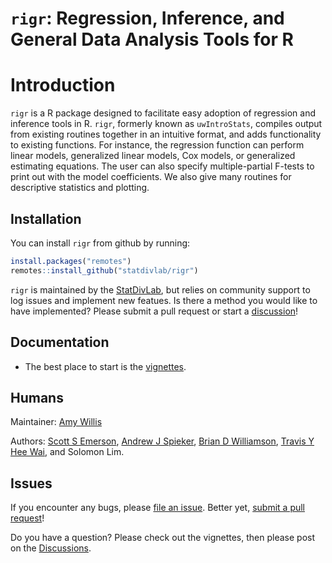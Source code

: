 
<!-- README.md is generated from README.Rmd. Please edit that file -->

# `rigr`: Regression, Inference, and General Data Analysis Tools for R

# Introduction

`rigr` is a R package designed to facilitate easy adoption of regression
and inference tools in R. `rigr`, formerly known as `uwIntroStats`,
compiles output from existing routines together in an intuitive format,
and adds functionality to existing functions. For instance, the
regression function can perform linear models, generalized linear
models, Cox models, or generalized estimating equations. The user can
also specify multiple-partial F-tests to print out with the model
coefficients. We also give many routines for descriptive statistics and
plotting.

## Installation

You can install `rigr` from github by running:

``` r
install.packages("remotes")
remotes::install_github("statdivlab/rigr")
```

`rigr` is maintained by the
[StatDivLab](http://statisticaldiversitylab.com/), but relies on
community support to log issues and implement new featues. Is there a
method you would like to have implemented? Please submit a pull request
or start a
[discussion](https://github.com/statdivlab/rigr/discussions)\!

## Documentation

  - The best place to start is the
    [vignettes](https://adw96.github.io/breakaway/articles/).

## Humans

Maintainer: [Amy Willis](http://statisticaldiversitylab.com)

Authors: [Scott S Emerson](http://www.emersonstatistics.com/), [Andrew J
Spieker](https://www.vumc.org/biostatistics/person/andrew-spieker-phd),
[Brian D Williamson](https://bdwilliamson.github.io/), [Travis Y Hee
Wai](https://scholar.google.com/citations?user=WaJn2wIAAAAJ&hl=en), and
Solomon Lim.

## Issues

If you encounter any bugs, please [file an
issue](https://github.com/statdivlab/rigr/issues). Better yet, [submit a
pull request](https://github.com/statdivlab/rigr/pulls)\!

Do you have a question? Please check out the vignettes, then please post
on the [Discussions](https://github.com/statdivlab/rigr/discussions).
